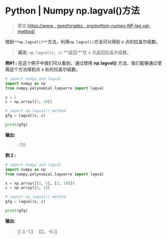 # Python | Numpy np.lagval()方法

> 原文:[https://www . geesforgeks . org/python-numpy-NP-lag val-method/](https://www.geeksforgeeks.org/python-numpy-np-lagval-method/)

借助`**np.lagval()**`方法，利用`np.lagval()`方法可以得到 x 点的拉盖尔级数。

> **语法:** `np.lagval(x, c)`
> **返回:**在 x 点返回拉盖尔级数。

**例#1 :**
在这个例子中我们可以看到，通过使用 **np.lagval()** 方法，我们能够通过使用这个方法得到点 x 处的拉盖尔级数。

```py
# import numpy and lagval
import numpy as np
from numpy.polynomial.laguerre import lagval

x = 2
c = np.array([3, 10])

# import np.lagval() method
gfg = lagval(x, c)

print(gfg)
```

**输出:**

> -7.0

**例 2 :**

```py
# import numpy and lagval
import numpy as np
from numpy.polynomial.laguerre import lagval

x = np.array([[1, 5], [2, 10]])
c = np.array([3, 1])

# import np.lagval() method
gfg = lagval(x, c)

print(gfg)
```

**输出:**

> [[ 3.-1.】
> 【2。-6.]]
